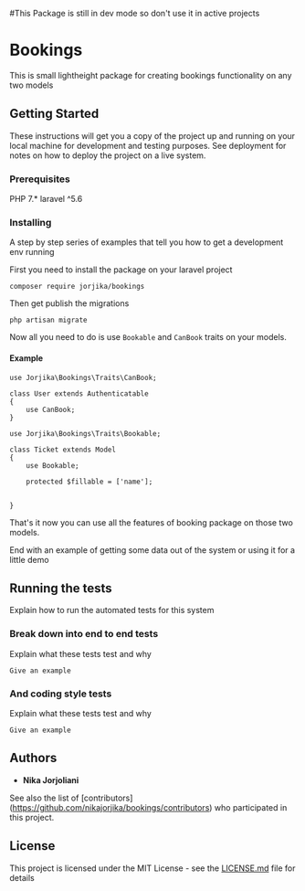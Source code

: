 #This Package is still in dev mode so don't use it in active projects

# Bookings

This is small lightheight package for creating bookings functionality on any two models

## Getting Started

These instructions will get you a copy of the project up and running on your local machine for development and testing purposes. See deployment for notes on how to deploy the project on a live system.

### Prerequisites

PHP 7.*
laravel ^5.6

### Installing

A step by step series of examples that tell you how to get a development env running

First you need to install the package on your laravel project
```
composer require jorjika/bookings
```
Then get publish the migrations

```
php artisan migrate
```

Now all you need to do is use ```Bookable``` and ```CanBook``` traits on your models. 

#### Example
```
use Jorjika\Bookings\Traits\CanBook;

class User extends Authenticatable
{
    use CanBook;
}
```
```
use Jorjika\Bookings\Traits\Bookable;

class Ticket extends Model
{
    use Bookable;

    protected $fillable = ['name'];


}
```
That's it now you can use all the features of booking package on those two models.


End with an example of getting some data out of the system or using it for a little demo

## Running the tests

Explain how to run the automated tests for this system

### Break down into end to end tests

Explain what these tests test and why

```
Give an example
```

### And coding style tests

Explain what these tests test and why

```
Give an example
```

## Authors

* **Nika Jorjoliani**

See also the list of [contributors] (https://github.com/nikajorjika/bookings/contributors) who participated in this project.

## License

This project is licensed under the MIT License - see the [LICENSE.md](LICENSE.md) file for details

